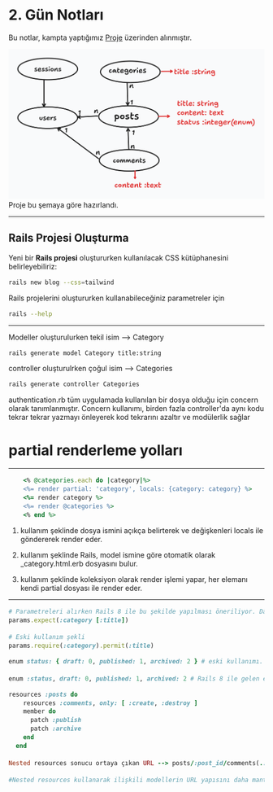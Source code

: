# **2. Gün Notları**  

Bu notlar, kampta yaptığımız [Proje](https://github.com/azimcan/LKD2025-blog) üzerinden alınmıştır.

![Schema](assets/db_schema.png)
Proje bu şemaya göre hazırlandı.

---

## **Rails Projesi Oluşturma**  

Yeni bir **Rails projesi** oluştururken kullanılacak CSS kütüphanesini belirleyebiliriz:  

```sh
rails new blog --css=tailwind
```

Rails projelerini oluştururken kullanabileceğiniz parametreler için

```sh
rails --help
```

---
Modeller oluşturulurken tekil isim --> Category

```sh
rails generate model Category title:string
```

controller oluşturulrken çoğul isim --> Categories

```sh
rails generate controller Categories
```

authentication.rb tüm uygulamada kullanılan bir dosya olduğu için concern olarak tanımlanmıştır. Concern kullanımı, birden fazla controller'da aynı kodu tekrar tekrar yazmayı önleyerek kod tekrarını azaltır ve modülerlik sağlar

# partial renderleme yolları

---

```ruby
    <% @categories.each do |category|%>
    <%= render partial: 'category', locals: {category: category} %>
    <%= render category %>
    <%= render @categories %>
    <% end %>
```

1. kullanım şeklinde dosya ismini açıkça belirterek ve değişkenleri locals ile göndererek render eder.

2. kullanım şeklinde Rails, model ismine göre otomatik olarak _category.html.erb dosyasını bulur.

3. kullanım şeklinde koleksiyon olarak render işlemi yapar, her elemanı kendi partial dosyası ile render eder.

---

```ruby
# Parametreleri alırken Rails 8 ile bu şekilde yapılması öneriliyor. Daha güvenli olduğu söyleniyor.
params.expect(:category [:title]) 

# Eski kullanım şekli
params.require(:category).permit(:title) 
```

```ruby
enum status: { draft: 0, published: 1, archived: 2 } # eski kullanımı.

enum :status, draft: 0, published: 1, archived: 2 # Rails 8 ile gelen enum kullanımı.
```

```ruby
resources :posts do
    resources :comments, only: [ :create, :destroy ]
    member do
      patch :publish
      patch :archive
    end
  end

Nested resources sonucu ortaya çıkan URL --> posts/:post_id/comments(.:format) 

#Nested resources kullanarak ilişkili modellerin URL yapısını daha mantıklı hale getirebiliriz.
```
